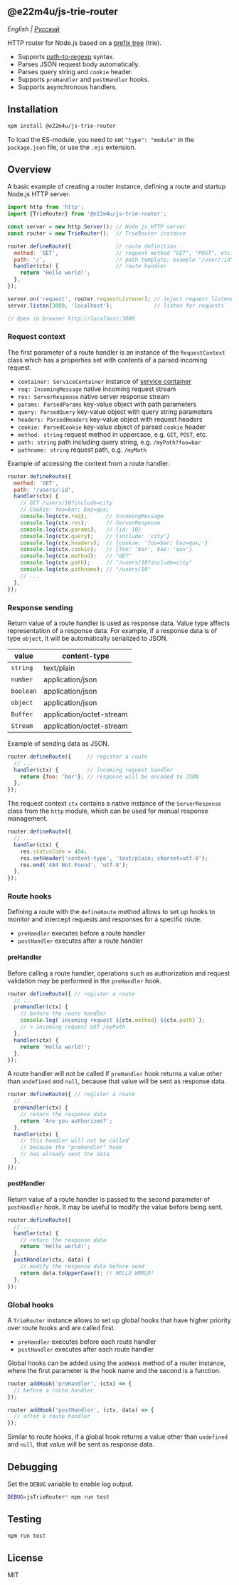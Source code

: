 ## @e22m4u/js-trie-router

*English | [Русский](./README-ru.md)*

HTTP router for Node.js based on
a [prefix tree](https://en.wikipedia.org/wiki/Trie) (trie).

- Supports [path-to-regexp](https://github.com/pillarjs/path-to-regexp) syntax.
- Parses JSON request body automatically.
- Parses query string and `cookie` header.
- Supports `preHandler` and `postHandler` hooks.
- Supports asynchronous handlers.

## Installation

```bash
npm install @e22m4u/js-trie-router
```

To load the ES-module, you need to set `"type": "module"`
in the `package.json` file, or use the `.mjs` extension.

## Overview

A basic example of creating a router instance, defining
a route and startup Node.js HTTP server.

```js
import http from 'http';
import {TrieRouter} from '@e22m4u/js-trie-router';

const server = new http.Server(); // Node.js HTTP server
const router = new TrieRouter();  // TrieRouter instance

router.defineRoute({              // route definition
  method: 'GET',                  // request method "GET", "POST", etc.
  path: '/',                      // path template, example "/user/:id"
  handler(ctx) {                  // route handler
    return 'Hello world!';
  },
});

server.on('request', router.requestListener); // inject request listener
server.listen(3000, 'localhost');             // listen for requests

// Open in browser http://localhost:3000
```

### Request context

The first parameter of a route handler is an instance
of the `RequestContext` class which has a properties
set with contents of a parsed incoming request.

- `container: ServiceContainer` instance of [service container](https://npmjs.com/package/@e22m4u/js-service)
- `req: IncomingMessage` native incoming request stream
- `res: ServerResponse` native server response stream
- `params: ParsedParams` key-value object with path parameters
- `query: ParsedQuery` key-value object with query string parameters
- `headers: ParsedHeaders` key-value object with request headers
- `cookie: ParsedCookie` key-value object of parsed `cookie` header
- `method: string` request method in uppercase, e.g. `GET`, `POST`, etc.
- `path: string` path including query string, e.g. `/myPath?foo=bar`
- `pathname: string` request path, e.g. `/myMath`

Example of accessing the context from a route handler.

```js
router.defineRoute({
  method: 'GET',
  path: '/users/:id',
  handler(ctx) {
    // GET /users/10?include=city
    // Cookie: foo=bar; baz=qux;
    console.log(ctx.req);      // IncomingMessage
    console.log(ctx.res);      // ServerResponse
    console.log(ctx.params);   // {id: 10}
    console.log(ctx.query);    // {include: 'city'}
    console.log(ctx.headers);  // {cookie: 'foo=bar; baz=qux;'}
    console.log(ctx.cookie);   // {foo: 'bar', baz: 'qux'}
    console.log(ctx.method);   // "GET"
    console.log(ctx.path);     // "/users/10?include=city"
    console.log(ctx.pathname); // "/users/10"
    // ...
  },
});
```

### Response sending

Return value of a route handler is used as response data.
Value type affects representation of a response data. For example,
if a response data is of type `object`, it will be automatically
serialized to JSON.

| value     | content-type             |
|-----------|--------------------------|
| `string`  | text/plain               |
| `number`  | application/json         |
| `boolean` | application/json         |
| `object`  | application/json         |
| `Buffer`  | application/octet-stream |
| `Stream`  | application/octet-stream |

Example of sending data as JSON.

```js
router.defineRoute({     // register a route
  // ...
  handler(ctx) {         // incoming request handler
    return {foo: 'bar'}; // response will be encoded to JSON
  },
});
```

The request context `ctx` contains a native instance
of the `ServerResponse` class from the `http` module,
which can be used for manual response management.

```js
router.defineRoute({
  // ...
  handler(ctx) {
    res.statusCode = 404;
    res.setHeader('content-type', 'text/plain; charset=utf-8');
    res.end('404 Not Found', 'utf-8');
  },
});
```

### Route hooks

Defining a route with the `defineRoute` method allows
to set up hooks to monitor and intercept requests and
responses for a specific route.

- `preHandler` executes before a route handler
- `postHandler` executes after a route handler

#### preHandler

Before calling a route handler, operations such as authorization
and request validation may be performed in the `preHandler`
hook.

```js
router.defineRoute({ // register a route
  // ...
  preHandler(ctx) {
    // before the route handler
    console.log(`incoming request ${ctx.method} ${ctx.path}`);
    // > incoming request GET /myPath
  },
  handler(ctx) {
    return 'Hello world!';
  },
});
```

A route handler will not be called if `preHandler` hook
returns a value other than `undefined` and `null`, because
that value will be sent as response data.

```js
router.defineRoute({ // register a route
  // ...
  preHandler(ctx) {
    // return the response data
    return 'Are you authorized?';
  },
  handler(ctx) {
    // this handler will not be called
    // because the "preHandler" hook
    // has already sent the data
  },
});
```

#### postHandler

Return value of a route handler is passed to the second
parameter of `postHandler` hook. It may be useful to modify
the value before being sent.

```js
router.defineRoute({
  // ...
  handler(ctx) {
    // return the response data
    return 'Hello world!';
  },
  postHandler(ctx, data) {
    // modify the response data before send
    return data.toUpperCase(); // HELLO WORLD!
  },
});
```

### Global hooks

A `TrieRouter` instance allows to set up global hooks
that have higher priority over route hooks and are
called first.

- `preHandler` executes before each route handler
- `postHandler` executes after each route handler

Global hooks can be added using the `addHook` method
of a router instance, where the first parameter
is the hook name and the second is a function.

```js
router.addHook('preHandler', (ctx) => {
  // before a route handler
});

router.addHook('postHandler', (ctx, data) => {
  // after a route handler
});
```

Similar to route hooks, if a global hook returns
a value other than `undefined` and `null`, that
value will be sent as response data.

## Debugging

Set the `DEBUG` variable to enable log output.

```bash
DEBUG=jsTrieRouter* npm run test
```

## Testing

```bash
npm run test
```

## License

MIT
